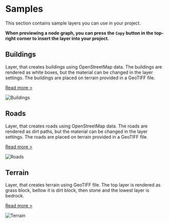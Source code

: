 # Samples

This section contains sample layers you can use in your project.

**When previewing a node graph, you can press the `Copy` button in the top-right corner to insert the layer into your project.**

## Buildings

Layer, that creates buildings using OpenStreetMap data.
The buildings are rendered as white boxes, but the material can be changed in the layer settings.
The buildings are placed on terrain provided in a GeoTIFF file.

[Read more >](/samples/buildings)

![Buildings](/docs/samples/buildings.png)

## Roads

Layer, that creates roads using OpenStreetMap data.
The roads are rendered as dirt paths, but the material can be changed in the layer settings.
The roads are placed on terrain provided in a GeoTIFF file.

[Read more >](/samples/roads)

![Roads](/docs/samples/roads.png)

## Terrain

Layer, that creates terrain using GeoTIFF file.
The top layer is rendered as grass block, bellow it is dirt block, then stone and the lowest layer is bedrock.

[Read more >](/samples/terrain)

![Terrain](/docs/samples/terrain.png)
